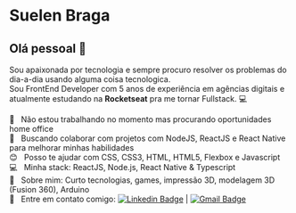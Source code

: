 # Suelen Braga

## Olá pessoal 👋
Sou apaixonada por tecnologia e sempre procuro resolver os problemas do dia-a-dia usando alguma coisa tecnologica. <br/>
Sou FrontEnd Developer com 5 anos de experiência em agências digitais e atualmente estudando na **Rocketseat** pra me tornar Fullstack. :computer:

 :rocket:  &nbsp; Não estou trabalhando no momento mas procurando oportunidades home office
 <br/> :purple_heart: &nbsp; Buscando colaborar com projetos com NodeJS, ReactJS e React Native para melhorar minhas habilidades
 <br/> :blush: &nbsp; Posso te ajudar com CSS, CSS3, HTML, HTML5, Flexbox e Javascript
 <br/> :computer: &nbsp; Minha stack: ReactJS, Node.js, React Native & Typescript
 <br/> 💬  &nbsp; Sobre mim: Curto tecnologias, games, impressão 3D, modelagem 3D (Fusion 360), Arduino
 <br/> :email: &nbsp; Entre em contato comigo: [![Linkedin Badge](https://img.shields.io/badge/-SuelenBraga-blue?style=flat-square&logo=Linkedin&logoColor=white&link=https://www.linkedin.com/in/suelen-braga-2006/)](https://www.linkedin.com/in/suelen-braga-2006/) 
| 
[![Gmail Badge](https://img.shields.io/badge/-suelen.braga2006@gmail.com-c14438?style=flat-square&logo=Gmail&logoColor=white&link=mailto:suelen.braga2006@gmail.com)](mailto:suelen.braga2006@gmail.com)
